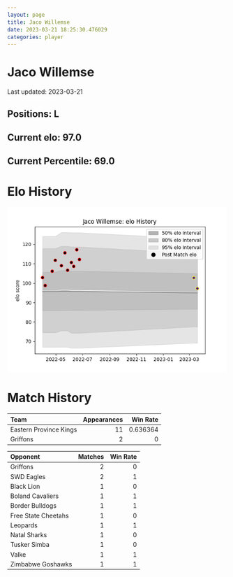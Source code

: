 ```yaml
---  
layout: page  
title: Jaco Willemse  
date: 2023-03-21 18:25:30.476029  
categories: player  
---
```

# Jaco Willemse


Last updated: 2023-03-21
## Positions: L

## Current elo: 97.0

## Current Percentile: 69.0

# Elo History


![elo history](history_JacoWillemse.png)
# Match History


| Team                   |   Appearances |   Win Rate |
|:-----------------------|--------------:|-----------:|
| Eastern Province Kings |            11 |   0.636364 |
| Griffons               |             2 |   0        |

| Opponent            |   Matches |   Win Rate |
|:--------------------|----------:|-----------:|
| Griffons            |         2 |          0 |
| SWD Eagles          |         2 |          1 |
| Black Lion          |         1 |          0 |
| Boland Cavaliers    |         1 |          1 |
| Border Bulldogs     |         1 |          1 |
| Free State Cheetahs |         1 |          0 |
| Leopards            |         1 |          1 |
| Natal Sharks        |         1 |          0 |
| Tusker Simba        |         1 |          0 |
| Valke               |         1 |          1 |
| Zimbabwe Goshawks   |         1 |          1 |